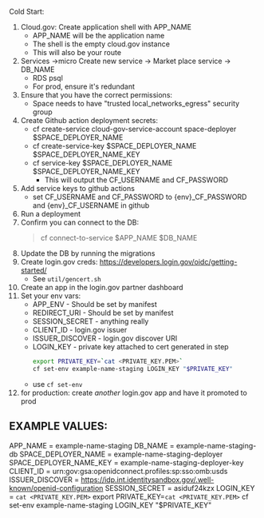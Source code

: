 Cold Start:
1. Cloud.gov: Create application shell with APP_NAME
    - APP_NAME will be the application name
    - The shell is the empty cloud.gov instance
    - This will also be your route
2. Services ->micro  Create new service -> Market place service -> DB_NAME
    - RDS psql
    - For prod, ensure it's redundant
3. Ensure that you have the correct permissions:
    - Space needs to have "trusted local_networks_egress" security group
4. Create Github action deployment secrets:
    - cf create-service cloud-gov-service-account space-deployer $SPACE_DEPLOYER_NAME
    - cf create-service-key $SPACE_DEPLOYER_NAME $SPACE_DEPLOYER_NAME_KEY
    - cf service-key $SPACE_DEPLOYER_NAME $SPACE_DEPLOYER_NAME_KEY
        - This will output the CF_USERNAME and CF_PASSWORD
5. Add service keys to github actions
    - set CF_USERNAME and CF_PASSWORD to {env}_CF_PASSWORD and {env}_CF_USERNAME in github
6. Run a deployment
7. Confirm you can connect to the DB:
    > cf connect-to-service $APP_NAME $DB_NAME
8. Update the DB by running the migrations
9. Create login.gov creds: https://developers.login.gov/oidc/getting-started/
    - See `util/gencert.sh`
10. Create an app in the login.gov partner dashboard
11. Set your env vars:
    - APP_ENV - Should be set by manifest
    - REDIRECT_URI - Should be set by manifest
    - SESSION_SECRET - anything really
    - CLIENT_ID - login.gov issuer
    - ISSUER_DISCOVER - login.gov discover URI
    - LOGIN_KEY - private key attached to cert generated in step
        ```sh
        export PRIVATE_KEY=`cat <PRIVATE_KEY.PEM>`
        cf set-env example-name-staging LOGIN_KEY "$PRIVATE_KEY"
        ```
    - use `cf set-env`
12. for production: create _another_ login.gov app and have it promoted to prod

## EXAMPLE VALUES:
APP_NAME = example-name-staging
DB_NAME = example-name-staging-db
SPACE_DEPLOYER_NAME = example-name-staging-deployer
SPACE_DEPLOYER_NAME_KEY = example-name-staging-deployer-key
CLIENT_ID = urn:gov:gsa:openidconnect.profiles:sp:sso:omb:usds
ISSUER_DISCOVER = https://idp.int.identitysandbox.gov/.well-known/openid-configuration
SESSION_SECRET = asiduf24kzx
LOGIN_KEY = `cat <PRIVATE_KEY.PEM>`
export PRIVATE_KEY=`cat <PRIVATE_KEY.PEM>`
cf set-env example-name-staging LOGIN_KEY "$PRIVATE_KEY"
